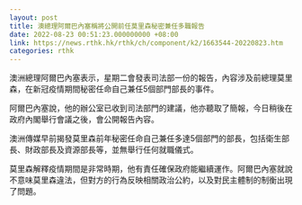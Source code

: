 ```yaml
---
layout: post
title: 澳總理阿爾巴內塞稱將公開前任莫里森秘密兼任多職報告
date: 2022-08-23 00:51:23.000000000 +08:00
link: https://news.rthk.hk/rthk/ch/component/k2/1663544-20220823.htm
categories: rthk
---
```


澳洲總理阿爾巴內塞表示，星期二會發表司法部一份的報告，內容涉及前總理莫里森，在新冠疫情期間秘密任命自己兼任5個部門部長的事件。

阿爾巴內塞說，他的辦公室已收到司法部門的建議，他亦聽取了簡報，今日稍後在政府內閣舉行會議之後，會公開報告內容。

澳洲傳媒早前揭發莫里森前年秘密任命自己兼任多達5個部門的部長，包括衛生部長、財政部長及資源部長等，並無舉行任何就職儀式。

莫里森解釋疫情期間是非常時期，他有責任確保政府能繼續運作。阿爾巴內塞就說不意味莫里森違法，但對方的行為反映相關政治公約，以及對民主體制的制衡出現了問題。
